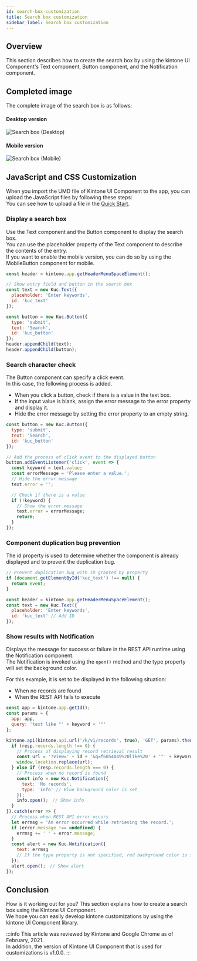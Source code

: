 ```yaml
---
id: search-box-customization
title: Search box customization
sidebar_label: Search box customization
---
```


## Overview
This section describes how to create the search box by using the kintone UI Component's Text component, Button component, and the Notification component.

## Completed image
The complete image of the search box is as follows:

#### Desktop version
![Search box (Desktop)](/img/desktop_search_box.png)

#### Mobile version
![Search box (Mobile)](/img/mobile_search_box.png)

## JavaScript and CSS Customization

When you import the UMD file of Kintone UI Component to the app, you can upload the JavaScript files by following these steps:<br/>
You can see how to upload a file in the [Quick Start](../getting-started/quick-start.md).

### Display a search box

Use the Text component and the Button component to display the search box.<br/>
You can use the placeholder property of the Text component to describe the contents of the entry.<br/>
If you want to enable the mobile version, you can do so by using the MobileButton component for mobile.

```javascript
const header = kintone.app.getHeaderMenuSpaceElement();

// Show entry field and button in the search box
const text = new Kuc.Text({
  placeholder: 'Enter keywords',
  id: 'kuc_text'
});

const button = new Kuc.Button({
  type: 'submit',
  text: 'Search',
  id: 'kuc_button'
});
header.appendChild(text);
header.appendChild(button);
```

### Search character check

The Button component can specify a click event.<br/>
In this case, the following process is added.

- When you click a button, check if there is a value in the text box.
- If the input value is blank, assign the error message to the error property and display it.
- Hide the error message by setting the error property to an empty string.

```javascript
const button = new Kuc.Button({
  type: 'submit',
  text: 'Search',
  id: 'kuc_button'
});

// Add the process of click event to the displayed button
button.addEventListener('click', event => {
  const keyword = text.value;
  const errorMessage = 'Please enter a value.';
  // Hide the error message
  text.error = '';

  // Check if there is a value
  if (!keyword) {
    // Show the error message
    text.error = errorMessage;
    return;
  }
});
```

### Component duplication bug prevention

The id property is used to determine whether the component is already displayed and to prevent the duplication bug.

```javascript
// Prevent duplication bug with ID granted by property
if (document.getElementById('kuc_text') !== null) {
  return event;
}

const header = kintone.app.getHeaderMenuSpaceElement();
const text = new Kuc.Text({
  placeholder: 'Enter keywords',
  id: 'kuc_text' // Add ID
});
```

### Show results with Notification

Displays the message for success or failure in the REST API runtime using the Notification component.<br/>
The Notification is invoked using the `open()` method and the type property will set the background color.

For this example, it is set to be displayed in the following situation:

- When no records are found
- When the REST API fails to execute

```javascript
const app = kintone.app.getId();
const params = {
  app: app,
  query: 'text like "' + keyword + '"'
};

kintone.api(kintone.api.url('/k/v1/records', true), 'GET', params).then(resp => {
  if (resp.records.length !== 0) {
    // Process of displaying record retrieval result
    const url = '?view=' + id + '&q=f6054049%20like%20' + '"' + keyword + '"';
    window.location.replace(url);
  } else if (resp.records.length === 0) {
    // Process when no record is found
    const info = new Kuc.Notification({
      text: 'No records',
      type: 'info' // Blue background color is set
    });
    info.open();　// Show info
  }
}).catch(error => {
  // Process when REST API error occurs
  let errmsg = 'An error occurred while retrieving the record.';
  if (error.message !== undefined) {
    errmsg += ' ' + error.message;
  }
  const alert = new Kuc.Notification({
    text: errmsg
    // If the type property is not specified, red background color is set
  });
  alert.open();　// Show alert
});
```

## Conclusion

How is it working out for you? This section explains how to create a search box using the Kintone UI Component.<br/>
We hope you can easily develop kintone customizations by using the kintone UI Component library.

:::info
This article was reviewed by Kintone and Google Chrome as of February, 2021.<br/>
In addition, the version of Kintone UI Component that is used for customizations is v1.0.0.
:::
